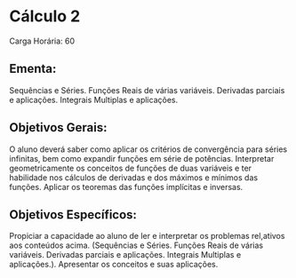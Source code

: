 # Cálculo 2

Carga Horária: 60

## Ementa: 

Sequências e Séries. Funções Reais de várias variáveis. Derivadas parciais e aplicações. Integrais Multiplas e aplicações.

## Objetivos Gerais: 

O aluno deverá saber como aplicar os critérios de convergência para séries infinitas, bem como expandir funções em série de potências. Interpretar geometricamente os conceitos de funções de duas variáveis e ter habilidade nos cálculos de derivadas e dos máximos e mínimos das funções. Aplicar os teoremas das funções implícitas e inversas.

## Objetivos Específicos:

Propiciar a capacidade ao aluno de ler e interpretar os problemas rel,ativos aos conteúdos acima. (Sequências e Séries. Funções Reais de várias variáveis. Derivadas parciais e aplicações. Integrais Multiplas e aplicações.). Apresentar os conceitos e suas aplicações.